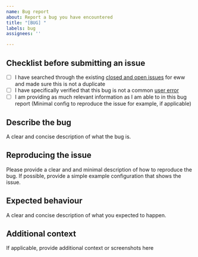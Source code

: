 ```yaml
---
name: Bug report
about: Report a bug you have encountered
title: "[BUG] "
labels: bug
assignees: ''

---
```


## Checklist before submitting an issue
- [ ] I have searched through the existing [closed and open issues](https://github.com/elkowar/eww/issues?q=is%3Aissue) for eww and made sure this is not a duplicate
- [ ] I have specifically verified that this bug is not a common [user error](https://github.com/elkowar/eww/issues?q=is%3Aissue+label%3Ano-actual-bug+is%3Aclosed)
- [ ] I am providing as much relevant information as I am able to in this bug report (Minimal config to reproduce the issue for example, if applicable)

## Describe the bug
A clear and concise description of what the bug is.

## Reproducing the issue
Please provide a clear and and minimal description of how to reproduce the bug.
If possible, provide a simple example configuration that shows the issue.

## Expected behaviour
A clear and concise description of what you expected to happen.

## Additional context
If applicable, provide additional context or screenshots here
